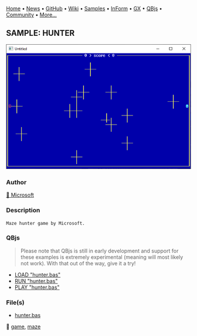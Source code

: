 [Home](https://qb64.com) • [News](../../news.md) • [GitHub](https://github.com/QB64Official/qb64) • [Wiki](https://github.com/QB64Official/qb64/wiki) • [Samples](../../samples.md) • [InForm](../../inform.md) • [GX](../../gx.md) • [QBjs](../../qbjs.md) • [Community](../../community.md) • [More...](../../more.md)

## SAMPLE: HUNTER

![screenshot.png](img/screenshot.png)

### Author

[🐝 Microsoft](../microsoft.md) 

### Description

```text
Maze hunter game by Microsoft.
```

### QBjs

> Please note that QBjs is still in early development and support for these examples is extremely experimental (meaning will most likely not work). With that out of the way, give it a try!

* [LOAD "hunter.bas"](https://v6p9d9t4.ssl.hwcdn.net/html/6022890/index.html?src=https://qb64.com/samples/hunter/src/hunter.bas)
* [RUN "hunter.bas"](https://v6p9d9t4.ssl.hwcdn.net/html/6022890/index.html?mode=auto&src=https://qb64.com/samples/hunter/src/hunter.bas)
* [PLAY "hunter.bas"](https://v6p9d9t4.ssl.hwcdn.net/html/6022890/index.html?mode=play&src=https://qb64.com/samples/hunter/src/hunter.bas)

### File(s)

* [hunter.bas](src/hunter.bas)

🔗 [game](../game.md), [maze](../maze.md)
